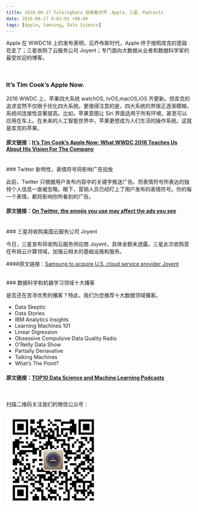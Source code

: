 ```yaml
---
title: 2016-06-17 TalkingData 锐眼看世界：Apple、三星、Podcasts 
date: 2016-06-17 0:01:01 +08:00
tags: [Apple, Samsung, Data Science]
---
```


Apple 在 WWDC16 上的发布表明，后乔布斯时代，Apple 终于按照库克的思路在走了；三星收购了云服务公司 Joyent；专门面向大数据从业者和数据科学家的最受欢迎的博客。

<br>

### It’s Tim Cook’s Apple Now.

2016 WWDC 上，苹果四大系统 watchOS, tvOS,macOS,iOS 齐更新。但库克的追求显然不仅限于优化四大系统。更值得注意的是，四大系统的界限正逐渐模糊，系统间连接性显著提高。比如，苹果意图让 Siri 界面适用于所有环境，甚至可以应用在车上。在未来的人工智能世界中，苹果更想成为人们生活的操作系统。这就是库克的苹果。

#### 原文链接：[It’s Tim Cook’s Apple Now: What WWDC 2016 Teaches Us About His Vision For The Company](http://www.fastcompany.com/3060924/wwdc/its-tim-cooks-apple-now-what-wwdc-2016-teaches-us-about-his-vision-for-the-company)

<br>
### Twitter 新特性，表情符号将影响广告投放

此前，Twitter 只根据用户发布内容中的关键字推送广告。而表情符号所表达的独特个人信息一直被忽略。眼下，营销人员已经盯上了用户发布的表情符号。你的每一个表情，都将影响你所看到的广告。

#### 原文链接：[On Twitter, the emojis you use may affect the ads you see](https://news.fastcompany.com/tag/twitter)

<br>
### 三星将收购美国云服务公司 Joyent

今日，三星宣布将收购云服务供应商 Joyent，具体金额未透露。三星此次收购意在布局云计算领域，加强云相关的基础设施和服务。

####原文链接：[Samsung to acquire U.S. cloud service provider Joyent](http://www.tuicool.com/articles/JFnqUjn)

<br>
### 数据科学和机器学习领域十大播客

是否还在苦寻优秀的播客？特此，我们为您推荐十大数据领域播客。

- Data Skeptic
- Data Stories
- IBM Analytics Insights
- Learning Machines 101
- Linear Digression
- Obsessive Compulsive Data Quality Radio
- O’Reilly Data Show
- Partially Deriavative
- Talking Machines
- What’s The Point?

#### 原文链接：[TOP10 Data Science and Machine Learning Podcasts](http://dataconomy.com/top-10-data-science-and-machine-learning-podcasts/)

<br>
<br>
扫描二维码关注我们的微信公众号：

![](https://raw.githubusercontent.com/tdglobalnews/tdglobalnews.github.io/master/images/erweima.jpg)